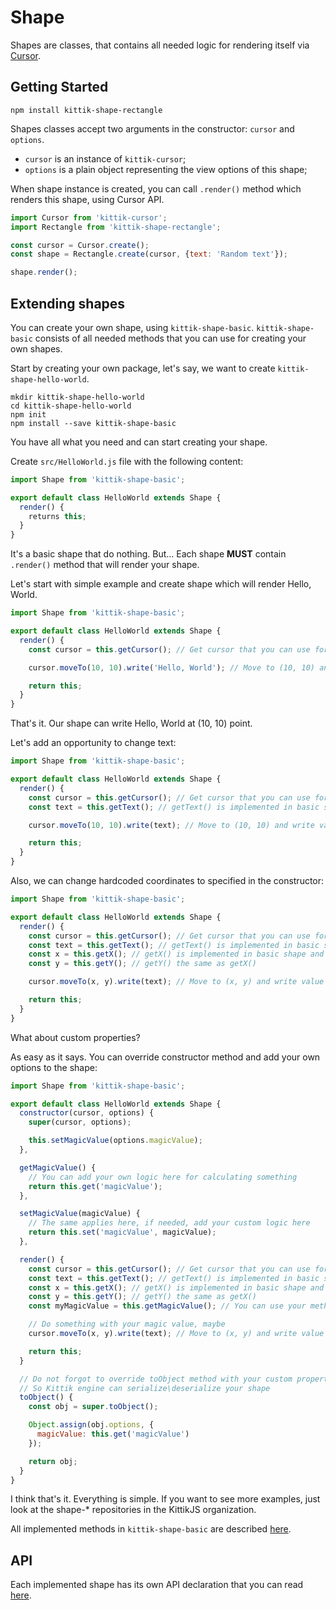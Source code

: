 # Shape

Shapes are classes, that contains all needed logic for rendering itself via [Cursor](./Cursor.md).

## Getting Started

```shell
npm install kittik-shape-rectangle
```

Shapes classes accept two arguments in the constructor: `cursor` and `options`.

- `cursor` is an instance of `kittik-cursor`;
- `options` is a plain object representing the view options of this shape;

When shape instance is created, you can call `.render()` method which renders this shape, using Cursor API.

```js
import Cursor from 'kittik-cursor';
import Rectangle from 'kittik-shape-rectangle';

const cursor = Cursor.create();
const shape = Rectangle.create(cursor, {text: 'Random text'});

shape.render();
```

## Extending shapes

You can create your own shape, using `kittik-shape-basic`.
`kittik-shape-basic` consists of all needed methods that you can use for creating your own shapes.

Start by creating your own package, let's say, we want to create `kittik-shape-hello-world`.

```shell
mkdir kittik-shape-hello-world
cd kittik-shape-hello-world
npm init
npm install --save kittik-shape-basic
```

You have all what you need and can start creating your shape.

Create `src/HelloWorld.js` file with the following content:

```js
import Shape from 'kittik-shape-basic';

export default class HelloWorld extends Shape {
  render() {
    returns this;
  }
}
```

It's a basic shape that do nothing. But...
Each shape **MUST** contain `.render()` method that will render your shape.

Let's start with simple example and create shape which will render Hello, World.

```js
import Shape from 'kittik-shape-basic';

export default class HelloWorld extends Shape {
  render() {
    const cursor = this.getCursor(); // Get cursor that you can use for render the shape

    cursor.moveTo(10, 10).write('Hello, World'); // Move to (10, 10) and write Hello, World

    return this;
  }
}
```

That's it.
Our shape can write Hello, World at (10, 10) point.

Let's add an opportunity to change text:

```js
import Shape from 'kittik-shape-basic';

export default class HelloWorld extends Shape {
  render() {
    const cursor = this.getCursor(); // Get cursor that you can use for render the shape
    const text = this.getText(); // getText() is implemented in basic shape, so you can just grab text from there

    cursor.moveTo(10, 10).write(text); // Move to (10, 10) and write value of the text

    return this;
  }
}
```

Also, we can change hardcoded coordinates to specified in the constructor:

```js
import Shape from 'kittik-shape-basic';

export default class HelloWorld extends Shape {
  render() {
    const cursor = this.getCursor(); // Get cursor that you can use for render the shape
    const text = this.getText(); // getText() is implemented in basic shape, so you can just grab text from there
    const x = this.getX(); // getX() is implemented in basic shape and suppports aligning
    const y = this.getY(); // getY() the same as getX()

    cursor.moveTo(x, y).write(text); // Move to (x, y) and write value of the text

    return this;
  }
}
```

What about custom properties?

As easy as it says.
You can override constructor method and add your own options to the shape:

```js
import Shape from 'kittik-shape-basic';

export default class HelloWorld extends Shape {
  constructor(cursor, options) {
    super(cursor, options);

    this.setMagicValue(options.magicValue);
  },

  getMagicValue() {
    // You can add your own logic here for calculating something
    return this.get('magicValue');
  },

  setMagicValue(magicValue) {
    // The same applies here, if needed, add your custom logic here
    return this.set('magicValue', magicValue);
  },

  render() {
    const cursor = this.getCursor(); // Get cursor that you can use for render the shape
    const text = this.getText(); // getText() is implemented in basic shape, so you can just grab text from there
    const x = this.getX(); // getX() is implemented in basic shape and suppports aligning
    const y = this.getY(); // getY() the same as getX()
    const myMagicValue = this.getMagicValue(); // You can use your methods in render method as well

    // Do something with your magic value, maybe
    cursor.moveTo(x, y).write(text); // Move to (x, y) and write value of the text

    return this;
  }

  // Do not forgot to override toObject method with your custom properties
  // So Kittik engine can serialize\deserialize your shape
  toObject() {
    const obj = super.toObject();

    Object.assign(obj.options, {
      magicValue: this.get('magicValue')
    });

    return obj;
  }
}
```

I think that's it.
Everything is simple.
If you want to see more examples, just look at the shape-* repositories in the KittikJS organization.

All implemented methods in `kittik-shape-basic` are described [here](./API.md#Shape).

## API

Each implemented shape has its own API declaration that you can read [here](./API.md).
